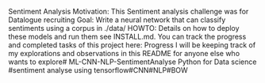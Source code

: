 Sentiment Analysis
Motivation: This Sentiment analysis challenge was for Datalogue recruiting
Goal: Write a neural network that can classify sentiments using a corpus in ./data/
HOWTO: Details on how to deploy these models and run them see INSTALL.md.
You can track the progress and completed tasks of this project here: Progress
I will be keeping track of my explorations and observations in this README for anyone else who wants to explore# ML-CNN-NLP-SentimentAnalyse
Python for Data science #sentiment analyse using tensorflow#CNN#NLP#BOW 
